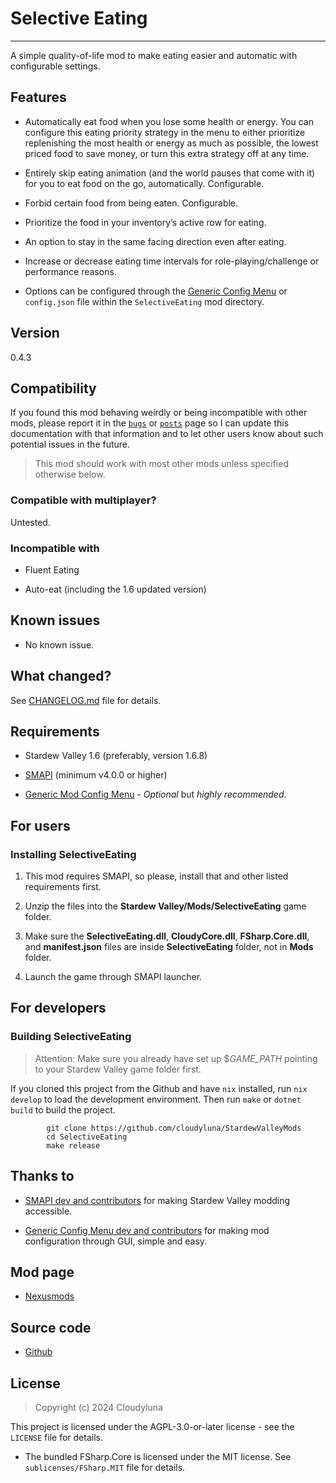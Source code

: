 # Selective Eating

------------------------------------------------------------------------

A simple quality-of-life mod to make eating easier and automatic with
configurable settings.

## Features

- Automatically eat food when you lose some health or energy. You can
  configure this eating priority strategy in the menu to either
  prioritize replenishing the most health or energy as much as possible,
  the lowest priced food to save money, or turn this extra strategy off
  at any time.

- Entirely skip eating animation (and the world pauses that come with
  it) for you to eat food on the go, automatically. Configurable.

- Forbid certain food from being eaten. Configurable.

- Prioritize the food in your inventory’s active row for eating.

- An option to stay in the same facing direction even after eating.

- Increase or decrease eating time intervals for role-playing/challenge
  or performance reasons.

- Options can be configured through the [Generic Config
  Menu](https://www.nexusmods.com/stardewvalley/mods/5098) or
  `config.json` file within the `SelectiveEating` mod directory.

## Version

0.4.3

## Compatibility

If you found this mod behaving weirdly or being incompatible with other
mods, please report it in the
[`bugs`](https://www.nexusmods.com/stardewvalley/mods/26831?tab=bugs) or
[`posts`](https://www.nexusmods.com/stardewvalley/mods/26831?tab=posts)
page so I can update this documentation with that information and to let
other users know about such potential issues in the future.

> This mod should work with most other mods unless specified otherwise
> below.

### Compatible with multiplayer?

Untested.

### Incompatible with

- Fluent Eating

- Auto-eat (including the 1.6 updated version)

## Known issues

- No known issue.

## What changed?

See
[CHANGELOG.md](https://github.com/cloudyluna/StardewValleyMods/tree/main/SelectiveEating/CHANGELOG.md)
file for details.

## Requirements

- Stardew Valley 1.6 (preferably, version 1.6.8)

- [SMAPI](https://www.nexusmods.com/stardewvalley/mods/2400) (minimum
  v4.0.0 or higher)

- [Generic Mod Config
  Menu](https://www.nexusmods.com/stardewvalley/mods/5098) - *Optional*
  but *highly recommended*.

## For users

### Installing SelectiveEating

1.  This mod requires SMAPI, so please, install that and other listed
    requirements first.

2.  Unzip the files into the **Stardew Valley/Mods/SelectiveEating**
    game folder.

3.  Make sure the **SelectiveEating.dll**, **CloudyCore.dll**,
    **FSharp.Core.dll**, and **manifest.json** files are inside
    **SelectiveEating** folder, not in **Mods** folder.

4.  Launch the game through SMAPI launcher.

## For developers

### Building SelectiveEating

> Attention: Make sure you already have set up \$*GAME_PATH* pointing to
> your Stardew Valley game folder first.

If you cloned this project from the Github and have `nix` installed, run
`nix develop` to load the development environment. Then run `make` or
`dotnet build` to build the project.

            git clone https://github.com/cloudyluna/StardewValleyMods
            cd SelectiveEating
            make release

## Thanks to

- [SMAPI dev and contributors](https://github.com/Pathoschild/SMAPI) for
  making Stardew Valley modding accessible.

- [Generic Config Menu dev and
  contributors](https://www.nexusmods.com/stardewvalley/mods/5098) for
  making mod configuration through GUI, simple and easy.

## Mod page

- [Nexusmods](https://www.nexusmods.com/stardewvalley/mods/26831)

## Source code

- [Github](https://github.com/cloudyluna/StardewValleyMods/tree/main/SelectiveEating)

## License

> Copyright (c) 2024 Cloudyluna

This project is licensed under the AGPL-3.0-or-later license - see the
`LICENSE` file for details.

- The bundled FSharp.Core is licensed under the MIT license. See
  `sublicenses/FSharp.MIT` file for details.

